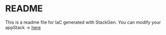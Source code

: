 # README
This is a readme file for IaC generated with StackGen.
You can modify your appStack -> [here](http://main.dev.stackgen.com/appstacks/81c0d4ae-9a7f-4d7a-8bf0-d2ee9e244f69)
